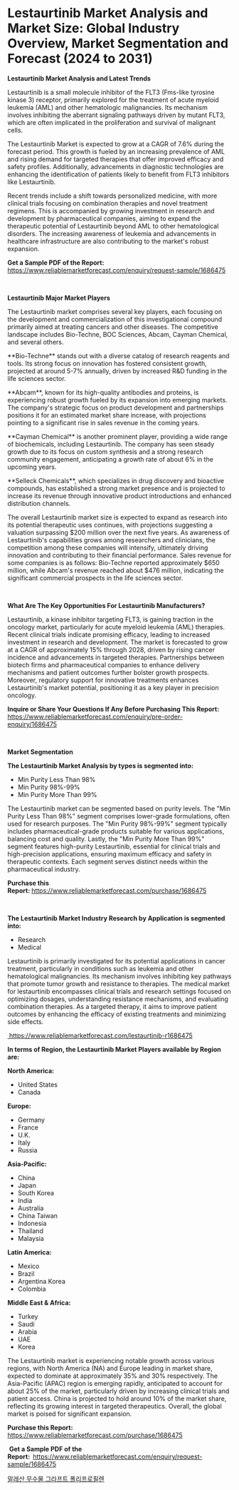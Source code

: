 <p><h1>Lestaurtinib Market Analysis and Market Size: Global Industry Overview, Market Segmentation and Forecast (2024 to 2031)</h1></p><p><strong>Lestaurtinib Market Analysis and Latest Trends</strong></p>
<p><p>Lestaurtinib is a small molecule inhibitor of the FLT3 (Fms-like tyrosine kinase 3) receptor, primarily explored for the treatment of acute myeloid leukemia (AML) and other hematologic malignancies. Its mechanism involves inhibiting the aberrant signaling pathways driven by mutant FLT3, which are often implicated in the proliferation and survival of malignant cells. </p><p>The Lestaurtinib Market is expected to grow at a CAGR of 7.6% during the forecast period. This growth is fueled by an increasing prevalence of AML and rising demand for targeted therapies that offer improved efficacy and safety profiles. Additionally, advancements in diagnostic technologies are enhancing the identification of patients likely to benefit from FLT3 inhibitors like Lestaurtinib. </p><p>Recent trends include a shift towards personalized medicine, with more clinical trials focusing on combination therapies and novel treatment regimens. This is accompanied by growing investment in research and development by pharmaceutical companies, aiming to expand the therapeutic potential of Lestaurtinib beyond AML to other hematological disorders. The increasing awareness of leukemia and advancements in healthcare infrastructure are also contributing to the market's robust expansion.</p></p>
<p><strong>Get a Sample PDF of the Report:&nbsp;</strong> <a href="https://www.reliablemarketforecast.com/enquiry/request-sample/1686475?utm_campaign=1840&utm_medium=2&utm_source=Github&utm_content=ia&utm_term=31122024&utm_id=lestaurtinib">https://www.reliablemarketforecast.com/enquiry/request-sample/1686475</a></p>
<p>&nbsp;</p>
<p><strong>Lestaurtinib Major Market Players</strong></p>
<p><p>The Lestaurtinib market comprises several key players, each focusing on the development and commercialization of this investigational compound primarily aimed at treating cancers and other diseases. The competitive landscape includes Bio-Techne, BOC Sciences, Abcam, Cayman Chemical, and several others.</p><p>**Bio-Techne** stands out with a diverse catalog of research reagents and tools. Its strong focus on innovation has fostered consistent growth, projected at around 5-7% annually, driven by increased R&D funding in the life sciences sector.</p><p>**Abcam**, known for its high-quality antibodies and proteins, is experiencing robust growth fueled by its expansion into emerging markets. The company's strategic focus on product development and partnerships positions it for an estimated market share increase, with projections pointing to a significant rise in sales revenue in the coming years.</p><p>**Cayman Chemical** is another prominent player, providing a wide range of biochemicals, including Lestaurtinib. The company has seen steady growth due to its focus on custom synthesis and a strong research community engagement, anticipating a growth rate of about 6% in the upcoming years.</p><p>**Selleck Chemicals**, which specializes in drug discovery and bioactive compounds, has established a strong market presence and is projected to increase its revenue through innovative product introductions and enhanced distribution channels.</p><p>The overall Lestaurtinib market size is expected to expand as research into its potential therapeutic uses continues, with projections suggesting a valuation surpassing $200 million over the next five years. As awareness of Lestaurtinib's capabilities grows among researchers and clinicians, the competition among these companies will intensify, ultimately driving innovation and contributing to their financial performance. Sales revenue for some companies is as follows: Bio-Techne reported approximately $650 million, while Abcam's revenue reached about $476 million, indicating the significant commercial prospects in the life sciences sector.</p></p>
<p>&nbsp;</p>
<p><strong>What Are The Key Opportunities For Lestaurtinib Manufacturers?</strong></p>
<p><p>Lestaurtinib, a kinase inhibitor targeting FLT3, is gaining traction in the oncology market, particularly for acute myeloid leukemia (AML) therapies. Recent clinical trials indicate promising efficacy, leading to increased investment in research and development. The market is forecasted to grow at a CAGR of approximately 15% through 2028, driven by rising cancer incidence and advancements in targeted therapies. Partnerships between biotech firms and pharmaceutical companies to enhance delivery mechanisms and patient outcomes further bolster growth prospects. Moreover, regulatory support for innovative treatments enhances Lestaurtinib's market potential, positioning it as a key player in precision oncology.</p></p>
<p><strong>Inquire or Share Your Questions If Any Before Purchasing This Report:</strong> <a href="https://www.reliablemarketforecast.com/enquiry/pre-order-enquiry/1686475?utm_campaign=1840&utm_medium=2&utm_source=Github&utm_content=ia&utm_term=31122024&utm_id=lestaurtinib">https://www.reliablemarketforecast.com/enquiry/pre-order-enquiry/1686475</a></p>
<p>&nbsp;</p>
<p><strong>Market Segmentation</strong></p>
<p><strong>The Lestaurtinib Market Analysis by types is segmented into:</strong></p>
<p><ul><li>Min Purity Less Than 98%</li><li>Min Purity 98%-99%</li><li>Min Purity More Than 99%</li></ul></p>
<p><p>The Lestaurtinib market can be segmented based on purity levels. The "Min Purity Less Than 98%" segment comprises lower-grade formulations, often used for research purposes. The "Min Purity 98%-99%" segment typically includes pharmaceutical-grade products suitable for various applications, balancing cost and quality. Lastly, the "Min Purity More Than 99%" segment features high-purity Lestaurtinib, essential for clinical trials and high-precision applications, ensuring maximum efficacy and safety in therapeutic contexts. Each segment serves distinct needs within the pharmaceutical industry.</p></p>
<p><strong>Purchase this Report:&nbsp;</strong><a href="https://www.reliablemarketforecast.com/purchase/1686475?utm_campaign=1840&utm_medium=2&utm_source=Github&utm_content=ia&utm_term=31122024&utm_id=lestaurtinib">https://www.reliablemarketforecast.com/purchase/1686475</a></p>
<p>&nbsp;</p>
<p><strong>The Lestaurtinib Market Industry Research by Application is segmented into:</strong></p>
<p><ul><li>Research</li><li>Medical</li></ul></p>
<p><p>Lestaurtinib is primarily investigated for its potential applications in cancer treatment, particularly in conditions such as leukemia and other hematological malignancies. Its mechanism involves inhibiting key pathways that promote tumor growth and resistance to therapies. The medical market for lestaurtinib encompasses clinical trials and research settings focused on optimizing dosages, understanding resistance mechanisms, and evaluating combination therapies. As a targeted therapy, it aims to improve patient outcomes by enhancing the efficacy of existing treatments and minimizing side effects.</p></p>
<p><a href="https://www.reliablemarketforecast.com/lestaurtinib-r1686475?utm_campaign=1840&utm_medium=2&utm_source=Github&utm_content=ia&utm_term=31122024&utm_id=lestaurtinib">&nbsp;https://www.reliablemarketforecast.com/lestaurtinib-r1686475</a></p>
<p><strong>In terms of Region, the Lestaurtinib Market Players available by Region are:</strong></p>
<p>
    <p> <strong> North America: </strong>
        <ul>
            <li>United States</li>
            <li>Canada</li>
        </ul>
        </p> 
    <p> <strong> Europe: </strong>
        <ul>
            <li>Germany</li>
            <li>France</li>
            <li>U.K.</li>
            <li>Italy</li>
            <li>Russia</li>
        </ul>
        </p> 
    <p> <strong> Asia-Pacific: </strong>
        <ul>
            <li>China</li>
            <li>Japan</li>
            <li>South Korea</li>
            <li>India</li>
            <li>Australia</li>
            <li>China Taiwan</li>
            <li>Indonesia</li>
            <li>Thailand</li>
            <li>Malaysia</li>
        </ul>
        </p> 
    <p> <strong> Latin America: </strong>
        <ul>
            <li>Mexico</li>
            <li>Brazil</li>
            <li>Argentina Korea</li>
            <li>Colombia</li>
        </ul>
        </p> 
    <p> <strong> Middle East & Africa: </strong>
        <ul>
            <li>Turkey</li>
            <li>Saudi</li>
            <li>Arabia</li>
            <li>UAE</li>
            <li>Korea</li>
        </ul>
    </p>
    </p>
<p><p>The Lestaurtinib market is experiencing notable growth across various regions, with North America (NA) and Europe leading in market share, expected to dominate at approximately 35% and 30% respectively. The Asia-Pacific (APAC) region is emerging rapidly, anticipated to account for about 25% of the market, particularly driven by increasing clinical trials and patient access. China is projected to hold around 10% of the market share, reflecting its growing interest in targeted therapeutics. Overall, the global market is poised for significant expansion.</p></p>
<p><strong>Purchase this Report: </strong><a href="https://www.reliablemarketforecast.com/purchase/1686475?utm_campaign=1840&utm_medium=2&utm_source=Github&utm_content=ia&utm_term=31122024&utm_id=lestaurtinib">https://www.reliablemarketforecast.com/purchase/1686475</a></p>
<p>&nbsp;<strong>Get a Sample PDF of the Report:&nbsp;&nbsp;</strong><a href="https://www.reliablemarketforecast.com/enquiry/request-sample/1686475?utm_campaign=1840&utm_medium=2&utm_source=Github&utm_content=ia&utm_term=31122024&utm_id=lestaurtinib">https://www.reliablemarketforecast.com/enquiry/request-sample/1686475</a></p>
<p><strong></strong></p>
<p><p><a href="https://github.com/laholand/Market-Research-Report-List-6/blob/main/867722829665.md?utm_campaign=1840&utm_medium=2&utm_source=Github&utm_content=ia&utm_term=31122024&utm_id=lestaurtinib">말레산 무수물 그라프트 폴리프로필렌</a></p></p>
